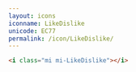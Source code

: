```yaml
---
layout: icons
iconname: LikeDislike
unicode: EC77
permalink: /icon/LikeDislike/
---
```


``` html
<i class="mi mi-LikeDislike"></i>
```
